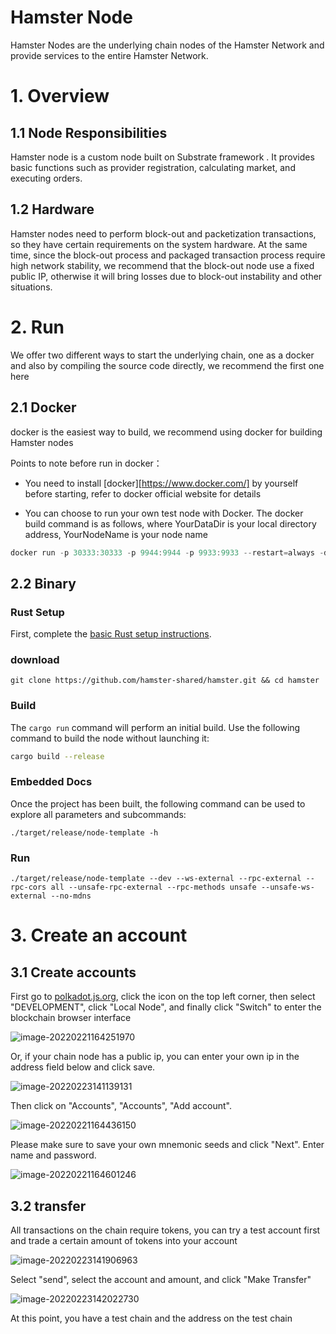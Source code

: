 # Hamster Node

Hamster Nodes are the underlying chain nodes of the Hamster Network and provide services to the entire Hamster Network.

# 1. Overview

## 1.1 Node Responsibilities

Hamster node is a custom node built on Substrate framework . It provides basic functions such as provider registration, calculating market, and executing orders.

## 1.2 Hardware

Hamster nodes need to perform block-out and packetization transactions, so they have certain requirements on the system hardware. At the same time, since the block-out process and packaged transaction process require high network stability, we recommend that the block-out node use a fixed public IP, otherwise it will bring losses due to block-out instability and other situations.

# 2. Run

We offer two different ways to start the underlying chain, one as a docker and also by compiling the source code directly, we recommend the first one here

## 2.1 Docker

docker is the easiest way to build, we recommend using docker for building Hamster nodes

Points to note before run in docker：

- You need to install [docker][https://www.docker.com/] by yourself before starting, refer to docker official website for details

* You can choose to run your own test node with Docker. The docker build command is as follows, where YourDataDir is your local directory address, YourNodeName is your node name 

```go
docker run -p 30333:30333 -p 9944:9944 -p 9933:9933 --restart=always -d -v <YourDataDir>:/tmp/db hamstershare/hamster:v1.0.0 /opt/ttchain/node-template --dev --name <YourNodeName> --ws-external --rpc-external --rpc-cors all --unsafe-rpc-external --rpc-methods unsafe --unsafe-ws-external --no-mdns
```

## 2.2 Binary

### Rust Setup

First, complete the [basic Rust setup instructions](https://github.com/hamster-shared/hamster/blob/main/docs/rust-setup.md).

### download

```
git clone https://github.com/hamster-shared/hamster.git && cd hamster
```

### Build

The `cargo run` command will perform an initial build. Use the following command to build the node
without launching it:

```sh
cargo build --release
```

### Embedded Docs

Once the project has been built, the following command can be used to explore all parameters and subcommands:

```
./target/release/node-template -h
```

### Run

```
./target/release/node-template --dev --ws-external --rpc-external --rpc-cors all --unsafe-rpc-external --rpc-methods unsafe --unsafe-ws-external --no-mdns
```

# 3. Create an account

## 3.1 Create accounts

First go to [polkadot.js.org](https://polkadot.js.org/apps/), click the icon on the top left corner, then select "DEVELOPMENT", click "Local Node", and finally click "Switch" to enter the blockchain browser interface

![image-20220221164251970](https://gitee.com/lzw657434763/pictures/raw/master/Blog/20220221164252.png)

Or, if your chain node has a public ip, you can enter your own ip in the address field below and click save.

![image-20220223141139131](https://gitee.com/lzw657434763/pictures/raw/master/Blog/20220223141139.png)



Then click on "Accounts", "Accounts", "Add account".

![image-20220221164436150](https://gitee.com/lzw657434763/pictures/raw/master/Blog/20220221164436.png)

Please make sure to save your own mnemonic seeds and click "Next". Enter name and password.

![image-20220221164601246](https://gitee.com/lzw657434763/pictures/raw/master/Blog/20220221164601.png)

## 3.2 transfer

All transactions on the chain require tokens, you can try a test account first and trade a certain amount of tokens into your account

![image-20220223141906963](https://gitee.com/lzw657434763/pictures/raw/master/Blog/20220223141907.png)

Select "send", select the account and amount, and click "Make Transfer"

![image-20220223142022730](https://gitee.com/lzw657434763/pictures/raw/master/Blog/20220223142022.png)

At this point, you have a test chain and the address on the test chain

